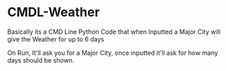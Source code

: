 # CMDL-Weather

Basically its a CMD Line Python Code that when Inputted a Major City will give the Weather for up to 6 days

On Run, It'll ask you for a Major City, once inputted it'll ask for how many days should be shown.
